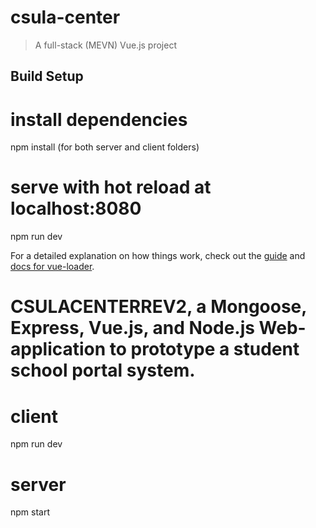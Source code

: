 # csula-center

> A full-stack (MEVN) Vue.js project

## Build Setup

# install dependencies
npm install (for both server and client folders)

# serve with hot reload at localhost:8080
npm run dev


For a detailed explanation on how things work, check out the [guide](http://vuejs-templates.github.io/webpack/) and [docs for vue-loader](http://vuejs.github.io/vue-loader).
# CSULACENTERREV2, a Mongoose, Express, Vue.js, and Node.js Web-application to prototype a student school portal system.

# client
npm run dev

# server
npm start
